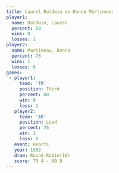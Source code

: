```yaml
---
title: Laurel Baldwin vs Donna Martineau
player1:                
  name: Baldwin, Laurel 
  percent: 60           
  wins: 0               
  losses: 1             
player2:                
  name: Martineau, Donna
  percent: 76           
  wins: 1               
  losses: 0             
games:
 - player1:         
     team: 'TR'     
     position: Third
     percent: 60    
     win: 0         
     loss: 1        
   player2:        
     team: 'AB'    
     position: Lead
     percent: 76   
     win: 1        
     loss: 0       
   event: Hearts        
   year: 1982           
   draw: Round Robin(10)
   score: TR 4 - AB 9   
---
```

